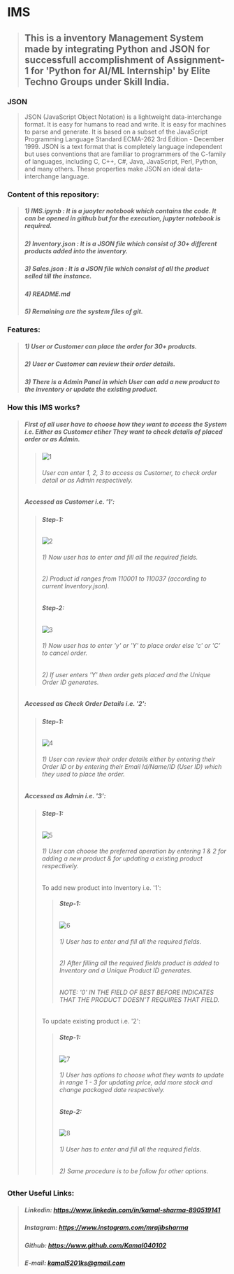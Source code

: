 # **IMS**
> ## This is a inventory Management System made by integrating Python and JSON for successfull accomplishment of Assignment-1 for 'Python for AI/ML Internship' by Elite Techno Groups under Skill India.

### **JSON**
> JSON (JavaScript Object Notation) is a lightweight data-interchange format. It is easy for humans to read and write. It is easy for machines to parse and generate. It is based on a subset of the JavaScript Programming Language Standard ECMA-262 3rd Edition - December 1999. JSON is a text format that is completely language independent but uses conventions that are familiar to programmers of the C-family of languages, including C, C++, C#, Java, JavaScript, Perl, Python, and many others. These properties make JSON an ideal data-interchange language.

### **Content of this repository:**
> ##### 1) IMS.ipynb : It is a juoyter notebook which contains the code. It can be opened in github but for the execution, jupyter notebook is required.
> ##### 2) Inventory.json : It is a JSON file which consist of 30+ different products added into the inventory.
> ##### 3) Sales.json : It is a JSON file which consist of all the product selled till the instance.
> ##### 4) README.md
> ##### 5) Remaining are the system files of git.

### **Features:**
> ##### 1) User or Customer can place the order for 30+ products.
> ##### 2) User or Customer can review their order details.
> ##### 3) There is a Admin Panel in which User can add a new product to the inventory or update the existing product.

### **How this IMS works?**
> ##### First of all user have to choose how they want to access the System i.e. Either as Customer etiher They want to check details of placed order or as Admin.
> > ![1](https://user-images.githubusercontent.com/71308469/132160714-ae9714cf-aa17-4834-9d60-9c55ed7276da.png)
> > ###### User can enter 1, 2, 3 to access as Customer, to check order detail or as Admin respectively.
> ##### Accessed as Customer i.e. '1':
> > ###### **Step-1:**
> > ![2](https://user-images.githubusercontent.com/71308469/132161063-89034181-a9cb-4106-9314-f995382d0e92.png)
> > ###### 1) Now user has to enter and fill all the required fields. 
> > ###### 2) Product id ranges from 110001 to 110037 (according to current Inventory.json).
> > ###### **Step-2:**
> > ![3](https://user-images.githubusercontent.com/71308469/132161715-d3cb4320-7f6c-4bf8-aa8b-093caf655774.png)
> > ###### 1) Now user has to enter 'y' or 'Y' to place order else 'c' or 'C' to cancel order.
> > ###### 2) If user enters 'Y' then order gets placed and the Unique Order ID generates.
> ##### Accessed as Check Order Details i.e. '2':
> > ###### **Step-1:**
> > ![4](https://user-images.githubusercontent.com/71308469/132162259-da63e111-896c-4d6e-8853-2e01b16e09b2.png)
> > ###### 1) User can review their order details either by entering their Order ID or by entering their Email Id/Name/ID (User ID) which they used to place the order.
> ##### Accessed as Admin i.e. '3':
> > ###### **Step-1:**
> > ![5](https://user-images.githubusercontent.com/71308469/132163209-7273db7d-c48f-40f3-840c-a150581f2237.png)
> > ###### 1) User can choose the preferred operation by entering 1 & 2 for adding a new product & for updating a existing product respectively.
> >  To add new product into Inventory i.e. '1':
> > > ###### **Step-1:**
> > > ![6](https://user-images.githubusercontent.com/71308469/132163519-bcac84ac-1a9d-4360-98c5-1df1e954cbd9.png)
> > > ###### 1) User has to enter and fill all the required fields.
> > > ###### 2) After filling all the required fields product is added to Inventory and a Unique Product ID generates.
> > > ###### NOTE: '0' IN THE FIELD OF BEST BEFORE INDICATES THAT THE PRODUCT DOESN'T REQUIRES THAT FIELD.
> >  To update existing product i.e. '2':
> > > ###### **Step-1:**
> > > ![7](https://user-images.githubusercontent.com/71308469/132164873-5be1392c-cb50-4339-b3c3-6e5fb4f29ac9.png)
> > > ###### 1) User has options to choose what they wants to update in range 1 - 3 for updating price, add more stock and change packaged date respectively.
> > > ###### **Step-2:**
> > > ![8](https://user-images.githubusercontent.com/71308469/132165227-dc82df7e-f784-471c-a4d5-a227a1689543.png)
> > > ###### 1) User has to enter and fill all the required fields.
> > > ###### 2) Same procedure is to be follow for other options.

### Other Useful Links:
> ##### Linkedin: https://www.linkedin.com/in/kamal-sharma-890519141
> ##### Instagram: https://www.instagram.com/mrajibsharma
> ##### Github: https://www.github.com/Kamal040102
> ##### E-mail: kamal5201ks@gmail.com
